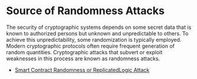 # Source of Randomness Attacks

The security of cryptographic systems depends on some secret data that is known to authorized persons but unknown and unpredictable to others. To achieve this unpredictability, some randomization is typically employed. Modern cryptographic protocols often require frequent generation of random quantities. Cryptographic attacks that subvert or exploit weaknesses in this process are known as randomness attacks.

- [Smart Contract Randomness or ReplicatedLogic Attack](https://blog.finxter.com/randomness-or-replicatedlogic-attack-on-smart-contracts/)
